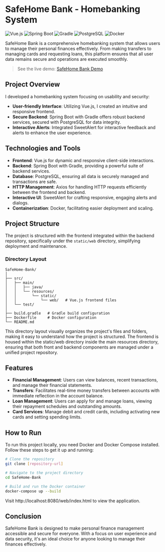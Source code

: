 # SafeHome Bank - Homebanking System

![Vue.js](https://img.shields.io/badge/Vue.js-2.6-brightgreen.svg)
![Spring Boot](https://img.shields.io/badge/Spring_Boot-2.3.1.RELEASE-brightgreen.svg)
![Gradle](https://img.shields.io/badge/Gradle-6.3-blue.svg)
![PostgreSQL](https://img.shields.io/badge/PostgreSQL-12.2-blue.svg)
![Docker](https://img.shields.io/badge/Docker-19.03.8-blue.svg)

SafeHome Bank is a comprehensive homebanking system that allows users to manage their personal finances effectively. From making transfers to managing cards and requesting loans, this platform ensures that all user data remains secure and operations are executed smoothly.

> See the live demo: [SafeHome Bank Demo](https://safehome-bank.onrender.com/web/index.html)

## Project Overview

I developed a homebanking system focusing on usability and security:
- **User-friendly Interface**: Utilizing Vue.js, I created an intuitive and responsive frontend.
- **Secure Backend**: Spring Boot with Gradle offers robust backend services, secured with PostgreSQL for data integrity.
- **Interactive Alerts**: Integrated SweetAlert for interactive feedback and alerts to enhance the user experience.

## Technologies and Tools

- **Frontend**: Vue.js for dynamic and responsive client-side interactions.
- **Backend**: Spring Boot with Gradle, providing a powerful suite of backend services.
- **Database**: PostgreSQL, ensuring all data is securely managed and transactions are safe.
- **HTTP Management**: Axios for handling HTTP requests efficiently between the frontend and backend.
- **Interactive UI**: SweetAlert for crafting responsive, engaging alerts and dialogs.
- **Containerization**: Docker, facilitating easier deployment and scaling.

## Project Structure

The project is structured with the frontend integrated within the backend repository, specifically under the `static/web` directory, simplifying deployment and maintenance.

### Directory Layout
```
SafeHome-Bank/
│
├── src/
│   ├── main/
│   │   ├── java/
│   │   └── resources/
│   │       └── static/
│   │           └── web/   # Vue.js frontend files
│   └── test/
│
├── build.gradle   # Gradle build configuration
├── Dockerfile     # Docker configuration
└── README.md
```

This directory layout visually organizes the project's files and folders, making it easy to understand how the project is structured. The frontend is housed within the static/web directory inside the main resources directory, ensuring that both front and backend components are managed under a unified project repository.

## Features

- **Financial Management**: Users can view balances, recent transactions, and manage their financial statements.
- **Transfers**: Facilitates real-time money transfers between accounts with immediate reflection in the account balance.
- **Loan Management**: Users can apply for and manage loans, viewing their repayment schedules and outstanding amounts.
- **Card Services**: Manage debit and credit cards, including activating new cards and setting spending limits.

## How to Run

To run this project locally, you need Docker and Docker Compose installed. Follow these steps to get it up and running:

```bash
# Clone the repository
git clone [repository-url]

# Navigate to the project directory
cd SafeHome-Bank

# Build and run the Docker container
docker-compose up --build
```

Visit http://localhost:8080/web/index.html to view the application.

## Conclusion
SafeHome Bank is designed to make personal finance management accessible and secure for everyone. With a focus on user experience and data security, it's an ideal choice for anyone looking to manage their finances effectively.

